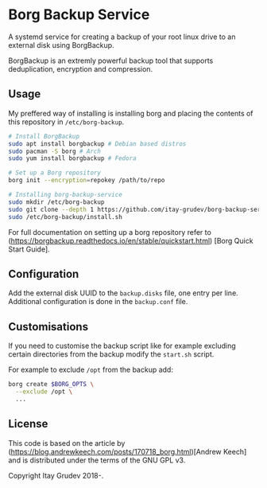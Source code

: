 # Borg Backup Service

A systemd service for creating a backup of your root linux drive to an external
disk using BorgBackup.

BorgBackup is an extremly powerful backup tool that supports deduplication,
encryption and compression.

## Usage

My preffered way of installing is installing borg and placing the contents of
this repository in `/etc/borg-backup`.

```bash
# Install BorgBackup
sudo apt install borgbackup # Debian based distros
sudo pacman -S borg # Arch
sudo yum install borgbackup # Fedora

# Set up a Borg repository
borg init --encryption=repokey /path/to/repo

# Installing borg-backup-service
sudo mkdir /etc/borg-backup
sudo git clone --depth 1 https://github.com/itay-grudev/borg-backup-service.git /etc/borg-backup
sudo /etc/borg-backup/install.sh
```

For full documentation on setting up a borg repository refer to
(https://borgbackup.readthedocs.io/en/stable/quickstart.html) [Borg Quick Start Guide].

## Configuration

Add the external disk UUID to the `backup.disks` file, one entry per line.
Additional configuration is done in the `backup.conf` file.

## Customisations

If you need to customise the backup script like for example excluding certain
directories from the backup modify the `start.sh` script.

For example to exclude `/opt` from the backup add:

```bash
borg create $BORG_OPTS \
  --exclude /opt \
  ...
```

## License

This code is based on the article by (https://blog.andrewkeech.com/posts/170718_borg.html)[Andrew Keech]
and is distributed under the terms of the GNU GPL v3.

Copyright Itay Grudev 2018-.
